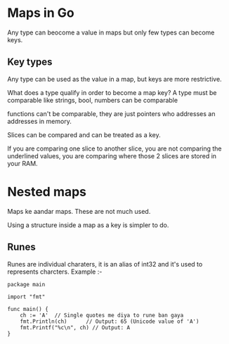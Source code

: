# Maps in Go 
Any type can beocome a value in maps but only few types can become keys.  

## Key types 
Any type can be used as the value in a map, but keys are more restrictive. 

What does a type qualify in order to become a map key?
A type must be comparable like strings, bool, numbers can be comparable

 functions can't be comparable, they are just pointers who addresses an addresses in memory. 

Slices can be compared and can be treated as a key. 

If you are comparing one slice to another slice, you are not comparing the underlined values, you are comparing where those 2 slices are stored in your RAM.

# Nested maps
Maps ke aandar maps. 
These are not much used. 

Using a structure inside a map as a key is simpler to do. 

## Runes
Runes are individual charaters, it is an alias of int32 and it's used to represents charcters.
Example :- 
```
package main

import "fmt"

func main() {
    ch := 'A'  // Single quotes me diya to rune ban gaya
    fmt.Println(ch)      // Output: 65 (Unicode value of 'A')
    fmt.Printf("%c\n", ch) // Output: A
}
```
